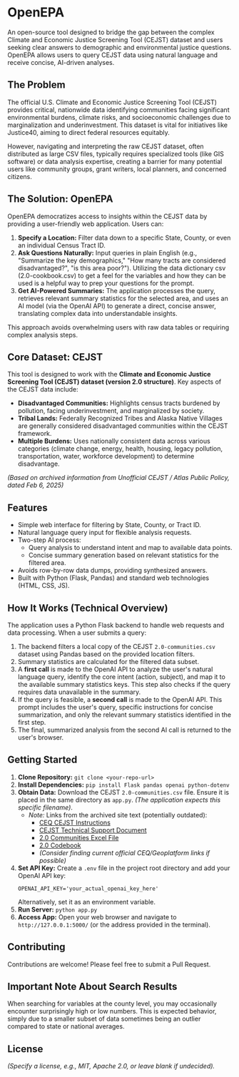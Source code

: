 # OpenEPA

An open-source tool designed to bridge the gap between the complex Climate and Economic Justice Screening Tool (CEJST) dataset and users seeking clear answers to demographic and environmental justice questions. OpenEPA allows users to query CEJST data using natural language and receive concise, AI-driven analyses.

## The Problem

The official U.S. Climate and Economic Justice Screening Tool (CEJST) provides critical, nationwide data identifying communities facing significant environmental burdens, climate risks, and socioeconomic challenges due to marginalization and underinvestment. This dataset is vital for initiatives like Justice40, aiming to direct federal resources equitably.

However, navigating and interpreting the raw CEJST dataset, often distributed as large CSV files, typically requires specialized tools (like GIS software) or data analysis expertise, creating a barrier for many potential users like community groups, grant writers, local planners, and concerned citizens.

## The Solution: OpenEPA

OpenEPA democratizes access to insights within the CEJST data by providing a user-friendly web application. Users can:

1.  **Specify a Location:** Filter data down to a specific State, County, or even an individual Census Tract ID.
2.  **Ask Questions Naturally:** Input queries in plain English (e.g., "Summarize the key demographics," "How many tracts are considered disadvantaged?", "is this area poor?"). Utilizing the data dictionary csv (2.0-cookbook.csv) to get a feel for the variables and how they can be used is a helpful way to prep your questions for the prompt.
3.  **Get AI-Powered Summaries:** The application processes the query, retrieves relevant summary statistics for the selected area, and uses an AI model (via the OpenAI API) to generate a direct, concise answer, translating complex data into understandable insights.

This approach avoids overwhelming users with raw data tables or requiring complex analysis steps.

## Core Dataset: CEJST

This tool is designed to work with the **Climate and Economic Justice Screening Tool (CEJST) dataset (version 2.0 structure)**. Key aspects of the CEJST data include:

- **Disadvantaged Communities:** Highlights census tracts burdened by pollution, facing underinvestment, and marginalized by society.
- **Tribal Lands:** Federally Recognized Tribes and Alaska Native Villages are generally considered disadvantaged communities within the CEJST framework.
- **Multiple Burdens:** Uses nationally consistent data across various categories (climate change, energy, health, housing, legacy pollution, transportation, water, workforce development) to determine disadvantage.

_(Based on archived information from Unofficial CEJST / Atlas Public Policy, dated Feb 6, 2025)_

## Features

- Simple web interface for filtering by State, County, or Tract ID.
- Natural language query input for flexible analysis requests.
- Two-step AI process:
  - Query analysis to understand intent and map to available data points.
  - Concise summary generation based on relevant statistics for the filtered area.
- Avoids row-by-row data dumps, providing synthesized answers.
- Built with Python (Flask, Pandas) and standard web technologies (HTML, CSS, JS).

## How It Works (Technical Overview)

The application uses a Python Flask backend to handle web requests and data processing. When a user submits a query:

1.  The backend filters a local copy of the CEJST `2.0-communities.csv` dataset using Pandas based on the provided location filters.
2.  Summary statistics are calculated for the filtered data subset.
3.  A **first call** is made to the OpenAI API to analyze the user's natural language query, identify the core intent (action, subject), and map it to the available summary statistics keys. This step also checks if the query requires data unavailable in the summary.
4.  If the query is feasible, a **second call** is made to the OpenAI API. This prompt includes the user's query, specific instructions for concise summarization, and only the relevant summary statistics identified in the first step.
5.  The final, summarized analysis from the second AI call is returned to the user's browser.

## Getting Started

1.  **Clone Repository:** `git clone <your-repo-url>`
2.  **Install Dependencies:** `pip install Flask pandas openai python-dotenv`
3.  **Obtain Data:** Download the CEJST `2.0-communities.csv` file. Ensure it is placed in the same directory as `app.py`. _(The application expects this specific filename)_.
    - _Note:_ Links from the archived site text (potentially outdated):
      - [CEQ CEJST Instructions](link_if_available)
      - [CEJST Technical Support Document](link_if_available)
      - [2.0 Communities Excel File](link_if_available)
      - [2.0 Codebook](link_if_available)
      - _(Consider finding current official CEQ/Geoplatform links if possible)_
4.  **Set API Key:** Create a `.env` file in the project root directory and add your OpenAI API key:
    ```
    OPENAI_API_KEY='your_actual_openai_key_here'
    ```
    Alternatively, set it as an environment variable.
5.  **Run Server:** `python app.py`
6.  **Access App:** Open your web browser and navigate to `http://127.0.0.1:5000/` (or the address provided in the terminal).

## Contributing

Contributions are welcome! Please feel free to submit a Pull Request.

## Important Note About Search Results

When searching for variables at the county level, you may occasionally encounter surprisingly high or low numbers. This is expected behavior, simply due to a smaller subset of data sometimes being an outlier compared to state or national averages.

## License

_(Specify a license, e.g., MIT, Apache 2.0, or leave blank if undecided)._
